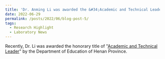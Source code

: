 ```yaml
---
title: 'Dr. Anming Li was awarded the &#34;Academic and Technical Leader of the Department of Education of Henan Province&#34;'
date: 2022-06-29
permalink: /posts/2022/06/blog-post-5/
tags:
  - Research Highlight
  - Laboratory News
---
```


Recently, Dr. Li was awarded the honorary title of "[Academic and Technical Leader](/awards/2022-award5)" by the Department of Education of Henan Province.
